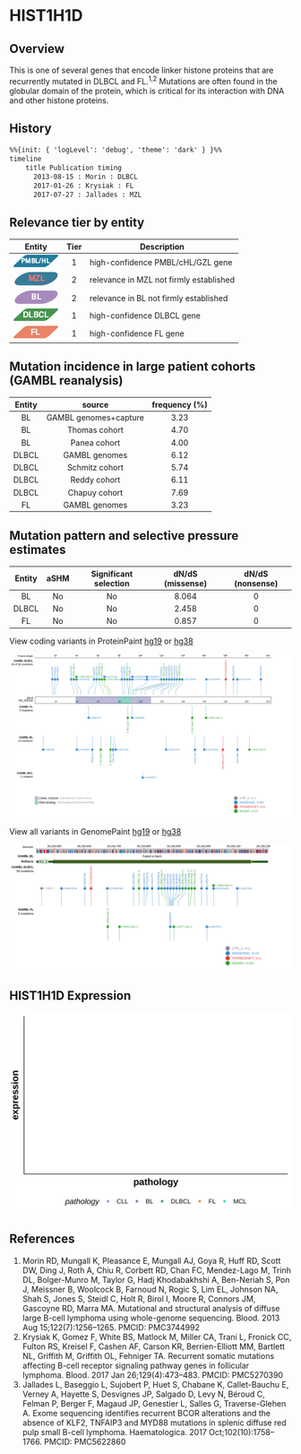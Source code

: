 # HIST1H1D

## Overview
This is one of several genes that encode linker histone proteins that are recurrently mutated in DLBCL and FL.<sup>1,2</sup> Mutations are often found in the globular domain of the protein, which is critical for its interaction with DNA and other histone proteins. 
## History
```mermaid
%%{init: { 'logLevel': 'debug', 'theme': 'dark' } }%%
timeline
    title Publication timing
      2013-08-15 : Morin : DLBCL
      2017-01-26 : Krysiak : FL
      2017-07-27 : Jallades : MZL
```

## Relevance tier by entity

|Entity|Tier|Description                           |
|:------:|:----:|--------------------------------------|
|![PMBL](images/icons/PMBL_tier1.png)|1|high-confidence PMBL/cHL/GZL gene|
|![MZL](images/icons/MZL_tier2.png)|2|relevance in MZL not firmly established|
|![BL](images/icons/BL_tier2.png)    |2   |relevance in BL not firmly established|
|![DLBCL](images/icons/DLBCL_tier1.png) |1   |high-confidence DLBCL gene            |
|![FL](images/icons/FL_tier1.png)    |1   |high-confidence FL gene               |

## Mutation incidence in large patient cohorts (GAMBL reanalysis)

|Entity|source               |frequency (%)|
|:------:|:---------------------:|:-------------:|
|BL    |GAMBL genomes+capture|3.23         |
|BL    |Thomas cohort        |4.70         |
|BL    |Panea cohort         |4.00         |
|DLBCL |GAMBL genomes        |6.12         |
|DLBCL |Schmitz cohort       |5.74         |
|DLBCL |Reddy cohort         |6.11         |
|DLBCL |Chapuy cohort        |7.69         |
|FL    |GAMBL genomes        |3.23         |

## Mutation pattern and selective pressure estimates

|Entity|aSHM|Significant selection|dN/dS (missense)|dN/dS (nonsense)|
|:------:|:----:|:---------------------:|:----------------:|:----------------:|
|BL    |No  |No                   |8.064           |0               |
|DLBCL |No  |No                   |2.458           |0               |
|FL    |No  |No                   |0.857           |0               |




View coding variants in ProteinPaint [hg19](https://morinlab.github.io/LLMPP/GAMBL/HIST1H1D_protein.html)  or [hg38](https://morinlab.github.io/LLMPP/GAMBL/HIST1H1D_protein_hg38.html)

![](images/proteinpaint/HIST1H1D_NM_005320.svg)

View all variants in GenomePaint [hg19](https://morinlab.github.io/LLMPP/GAMBL/HIST1H1D.html)  or [hg38](https://morinlab.github.io/LLMPP/GAMBL/HIST1H1D_hg38.html)

![](images/proteinpaint/HIST1H1D.svg)

## HIST1H1D Expression
![](images/gene_expression/HIST1H1D_by_pathology.svg)
<!-- ORIGIN: morinMutationalStructuralAnalysis2013 -->
<!-- FL: krysiakRecurrentSomaticMutations2017b -->
<!-- DLBCL: morinMutationalStructuralAnalysis2013 -->
<!-- MZL: jalladesExomeSequencingIdentifies2017 -->

## References
1.  Morin RD, Mungall K, Pleasance E, Mungall AJ, Goya R, Huff RD, Scott DW, Ding J, Roth A, Chiu R, Corbett RD, Chan FC, Mendez-Lago M, Trinh DL, Bolger-Munro M, Taylor G, Hadj Khodabakhshi A, Ben-Neriah S, Pon J, Meissner B, Woolcock B, Farnoud N, Rogic S, Lim EL, Johnson NA, Shah S, Jones S, Steidl C, Holt R, Birol I, Moore R, Connors JM, Gascoyne RD, Marra MA. Mutational and structural analysis of diffuse large B-cell lymphoma using whole-genome sequencing. Blood. 2013 Aug 15;122(7):1256–1265. PMCID: PMC3744992
2.  Krysiak K, Gomez F, White BS, Matlock M, Miller CA, Trani L, Fronick CC, Fulton RS, Kreisel F, Cashen AF, Carson KR, Berrien-Elliott MM, Bartlett NL, Griffith M, Griffith OL, Fehniger TA. Recurrent somatic mutations affecting B-cell receptor signaling pathway genes in follicular lymphoma. Blood. 2017 Jan 26;129(4):473–483. PMCID: PMC5270390
3.  Jallades L, Baseggio L, Sujobert P, Huet S, Chabane K, Callet-Bauchu E, Verney A, Hayette S, Desvignes JP, Salgado D, Levy N, Béroud C, Felman P, Berger F, Magaud JP, Genestier L, Salles G, Traverse-Glehen A. Exome sequencing identifies recurrent BCOR alterations and the absence of KLF2, TNFAIP3 and MYD88 mutations in splenic diffuse red pulp small B-cell lymphoma. Haematologica. 2017 Oct;102(10):1758–1766. PMCID: PMC5622860
